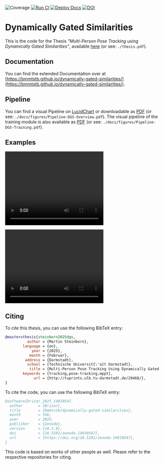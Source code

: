 ![Coverage](https://img.shields.io/badge/Coverage-88%25-lime)
[![Run CI](https://github.com/bmmtstb/dynamically-gated-similarities/actions/workflows/ci.yaml/badge.svg?branch=master)](https://github.com/bmmtstb/dynamically-gated-similarities/actions/workflows/ci.yaml)
[![Deploy Docs](https://github.com/bmmtstb/dynamically-gated-similarities/actions/workflows/wiki.yaml/badge.svg?branch=master)](https://github.com/bmmtstb/dynamically-gated-similarities/actions/workflows/wiki.yaml)
[![DOI](https://zenodo.org/badge/713506951.svg)](https://doi.org/10.5281/zenodo.14910546)



# Dynamically Gated Similarities

This is the code for the Thesis *"Multi-Person Pose Tracking using Dynamically Gated Similarities"*, available [here](https://github.com/bmmtstb/dynamically-gated-similarities/tree/master/thesis.pdf) (or see: ``./thesis.pdf``).

## Documentation

You can find the extended Documentation over at [https://bmmtstb.github.io/dynamically-gated-similarities/](https://bmmtstb.github.io/dynamically-gated-similarities/).

## Pipeline

You can find a visual Pipeline on
[LucidChart](https://lucid.app/lucidchart/848ef9df-ac3d-464d-912f-f5760b6cfbe9/edit?viewport_loc=-201%2C-52%2C2143%2C1007%2CuW69bC8kN~kl&invitationId=inv_e5a52469-f95f-414f-a78b-3416435fcb2d)
or downloadable as [PDF](https://github.com/bmmtstb/dynamically-gated-similarities/tree/master/docs/figures/Pipeline-DGS-Overview.pdf) (or see: ``./docs/figures/Pipeline-DGS-Overview.pdf``).
The visual pipeline of the training module is also available as [PDF](https://github.com/bmmtstb/dynamically-gated-similarities/tree/master/docs/figures/Pipeline-DGS-Training.pdf) (or see: ``./docs/figures/Pipeline-DGS-Training.pdf``).

## Examples

<video src="./docs/_static/pt21__val__012968_mpii_test__prediction.mp4" width="320" height="240"></video>

<video src="./docs/_static/dance__test__dancetrack0017__prediction.mp4" width="320" height="240"></video>

## Citing

To cite this thesis, you can use the following BibTeX entry:

```bibtex
@mastersthesis{steinborn2025dgs,
          author = {Martin Steinborn},
        language = {en},
            year = {2025},
           month = {Februar},
         address = {Darmstadt},
          school = {Technische Universit{\"a}t Darmstadt},
           title = {Multi-Person Pose Tracking Using Dynamically Gated Similarities},
        keywords = {tracking,pose-tracking,mppt},
             url = {http://tuprints.ulb.tu-darmstadt.de/29468/},
}
```

To cite the code, you can use the following BibTeX entry:

```bibtex
@software{brizar_2025_14910547,
  author       = {Brizar},
  title        = {bmmtstb/dynamically-gated-similarities},
  month        = feb,
  year         = 2025,
  publisher    = {Zenodo},
  version      = {v0.3.0},
  doi          = {10.5281/zenodo.14910547},
  url          = {https://doi.org/10.5281/zenodo.14910547},
}
```

This code is based on works of other people as well.
Please refer to the respective repositories for citing.
